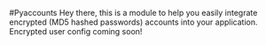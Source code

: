 #Pyaccounts
Hey there, this is a module to help you easily integrate encrypted (MD5 hashed passwords) accounts into your application.
Encrypted user config coming soon!
